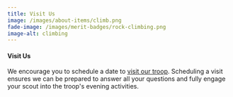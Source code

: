 ```yaml
---
title: Visit Us
image: /images/about-items/climb.png
fade-image: /images/merit-badges/rock-climbing.png
image-alt: climbing
---
```


#### Visit Us

We encourage you to schedule a date to [visit our troop](/contact/). Scheduling a visit ensures we can be
prepared to answer all your questions and fully engage your scout into the troop's evening activities.